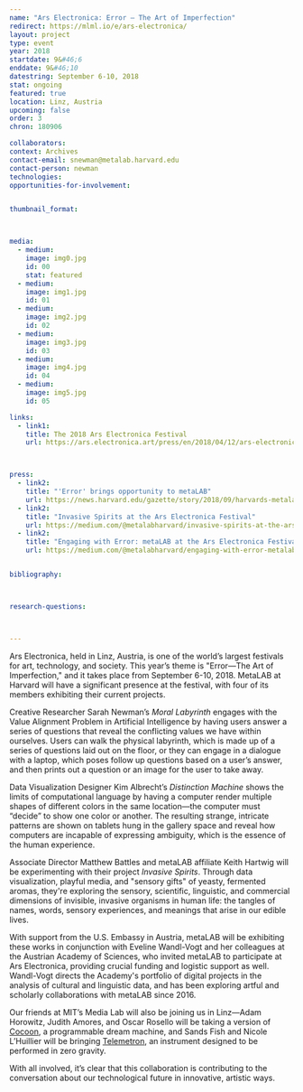 ```yaml
---
name: "Ars Electronica: Error – The Art of Imperfection"
redirect: https://mlml.io/e/ars-electronica/
layout: project
type: event
year: 2018
startdate: 9&#46;6
enddate: 9&#46;10
datestring: September 6-10, 2018
stat: ongoing
featured: true
location: Linz, Austria
upcoming: false
order: 3
chron: 180906

collaborators:
context: Archives
contact-email: snewman@metalab.harvard.edu
contact-person: newman
technologies: 
opportunities-for-involvement:


thumbnail_format:



media:
  - medium:
    image: img0.jpg
    id: 00
    stat: featured
  - medium:
    image: img1.jpg
    id: 01
  - medium:
    image: img2.jpg
    id: 02
  - medium:
    image: img3.jpg
    id: 03
  - medium:
    image: img4.jpg
    id: 04
  - medium:
    image: img5.jpg
    id: 05

links:
  - link1: 
    title: The 2018 Ars Electronica Festival
    url: https://ars.electronica.art/press/en/2018/04/12/ars-electronica-festival-2018/



press:
  - link2: 
    title: "'Error' brings opportunity to metaLAB"
    url: https://news.harvard.edu/gazette/story/2018/09/harvards-metalab-attends-festival-on-error-the-art-of-imperfection/
  - link2: 
    title: "Invasive Spirits at the Ars Electronica Festival"
    url: https://medium.com/@metalabharvard/invasive-spirits-at-the-ars-electronica-festival-a8a1c6df882a
  - link2: 
    title: "Engaging with Error: metaLAB at the Ars Electronica Festival"
    url: https://medium.com/@metalabharvard/engaging-with-error-metalab-at-the-ars-electronica-festival-7a0ce3f5c1d3


bibliography:



research-questions:



---
```

Ars Electronica, held in Linz, Austria, is one of the world’s largest festivals for art, technology, and society. This year’s theme is "Error—The Art of Imperfection," and it takes place from September 6-10, 2018. MetaLAB at Harvard will have a significant presence at the festival, with four of its members exhibiting their current projects.

Creative Researcher Sarah Newman’s *Moral Labyrinth* engages with the Value Alignment Problem in Artificial Intelligence by having users answer a series of questions that reveal the conflicting values we have within ourselves. Users can walk the physical labyrinth, which is made up of a series of questions laid out on the floor, or they can engage in a dialogue with a laptop, which poses follow up questions based on a user’s answer, and then prints out a question or an image for the user to take away.

Data Visualization Designer Kim Albrecht’s *Distinction Machine* shows the limits of computational language by having a computer render multiple shapes of different colors in the same location—the computer must “decide” to show one color or another. The resulting strange, intricate patterns are shown on tablets hung in the gallery space and reveal how computers are incapable of expressing ambiguity, which is the essence of the human experience.

Associate Director Matthew Battles and metaLAB affiliate Keith Hartwig will be experimenting with their project *Invasive Spirits*. Through data visualization, playful media, and "sensory gifts" of yeasty, fermented aromas, they're exploring the sensory, scientific, linguistic, and commercial dimensions of invisible, invasive organisms in human life: the tangles of names, words, sensory experiences, and meanings that arise in our edible lives.

With support from the U.S. Embassy in Austria, metaLAB will be exhibiting these works in conjunction with Eveline Wandl-Vogt and her colleagues at the Austrian Academy of Sciences, who invited metaLAB to participate at Ars Electronica, providing crucial funding and logistic support as well. Wandl-Vogt directs the Academy's portfolio of digital projects in the analysis of cultural and linguistic data, and has been exploring artful and scholarly collaborations with metaLAB since 2016. 

Our friends at MIT’s Media Lab will also be joining us in Linz—Adam Horowitz, Judith Amores, and Oscar Rosello will be taking a version of [Cocoon](https://engineeringdreams.net/), a programmable dream machine, and Sands Fish and Nicole L’Huillier will be bringing [Telemetron](https://telemetron.space/), an instrument designed to be performed in zero gravity. 

With all involved, it’s clear that this collaboration is contributing to the conversation about our technological future in innovative, artistic ways. 